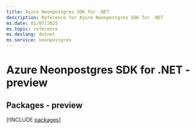 ```yaml
---
title: Azure Neonpostgres SDK for .NET
description: Reference for Azure Neonpostgres SDK for .NET
ms.date: 01/07/2025
ms.topic: reference
ms.devlang: dotnet
ms.service: neonpostgres
---
```

# Azure Neonpostgres SDK for .NET - preview
## Packages - preview
[!INCLUDE [packages](neonpostgres-index.md)]